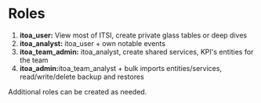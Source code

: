 # Roles

<ol>
<li><b>itoa_user:</b> View most of ITSI, create private glass tables or deep dives </li>
<li><b>itoa_analyst:</b> itoa_user + own notable events</li>
<li><b>itoa_team_admin:</b> itoa_analyst, create shared services, KPI's  entities for the team</li>
<li><b>itoa_admin:</b>itoa_team_analyst + bulk imports entities/services, read/write/delete backup and restores</li>
</ol>

Additional roles can be created as needed.